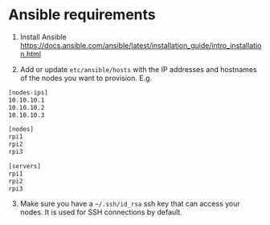 # Ansible requirements

1. Install Ansible <https://docs.ansible.com/ansible/latest/installation_guide/intro_installation.html>

2. Add or update `etc/ansible/hosts` with the IP addresses and hostnames of the nodes you want to provision. E.g.

```txt
[nodes-ips] 
10.10.10.1
10.10.10.2
10.10.10.3

[nodes]
rpi1
rpi2
rpi3

[servers]
rpi1
rpi2
rpi3
```

3. Make sure you have a `~/.ssh/id_rsa` ssh key that can access your nodes. It is used for SSH connections by default.
